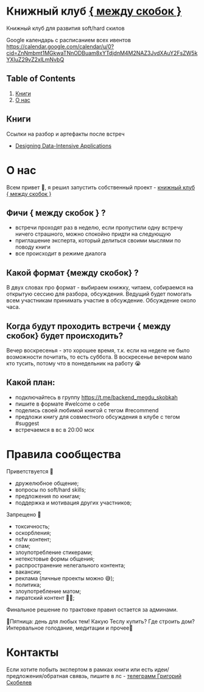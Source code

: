 # Книжный клуб [{ между скобок }](https://t.me/backend_megdu_skobkah)
Книжный клуб для развития soft/hard скилов 

Google календарь с расписанием всех ивентов 
https://calendar.google.com/calendar/u/0?cid=ZnNmbmt1MGkwaTNnODBuam8xYTdjdnM4M2NAZ3JvdXAuY2FsZW5kYXIuZ29vZ2xlLmNvbQ

## Table of Contents
1. [Книги](#книги)
2. [О нас](#о-нас)

## Книги
Ссылки на разбор и артефакты после встреч 
+ [Designing Data-Intensive Applications](/desing-data-intensive-application/desing-data-intensive-application.md)

# О нас 
Всем привет 👋, я решил запустить собственный проект - [книжный клуб { между скобок }](https://t.me/backend_megdu_skobkah)

## Фичи { между скобок } ?
+ встречи проходят раз в неделю, если пропустили одну встречу ничего страшного, можно спокойно придти на следующую
+ приглашение эксперта, который делиться своими мыслями по поводу книги
+ все происходит в режиме диалога

## Какой формат {между скобок} ?
В двух словах про формат - выбираем книжку, читаем, собираемся на открытую сессию для разбора, обсуждения. Ведущий будет помогать всем участникам принимать участие в обсуждение. Обсуждение около часа.

## Когда будут проходить встречи { между скобок} будет происходить?
Вечер воскресенья - это хорошее время, т.к. если на неделе не было возможности почитать, то есть суббота. В воскресенье вечером мало кто тусить, потому что в понедельник на работу 😭

## Какой план:
- подключайтесь в группу https://t.me/backend_megdu_skobkah
- пишите в формате #welcome о себе
- поделись своей любимой книгой с тегом #recommend
- предложи книгу для совместного обсуждения в клубе с тегом #suggest
- встречаемся в вс в 20:00 мск

# Правила сообщества
Приветствуется 🤩
- дружелюбное общение;
- вопросы по soft/hard skills;
- предложения по книгам;
- поддержка и мотивация других участников;

Запрещено 🌚
- токсичность;
- оскорбления;
- nsfw контент;
- спам;
- злоупотребление стикерами;
- нетекстовые формы общения;
- распространение нелегального контента;
- вакансии;
- реклама (личные проекты можно 😅);
- политика;
- злоупотребление матом;
- пиратский контент 🏴‍☠️;

Финальное решение по трактовке правил остается за админами.

🍻Пятница: день для любых тем! Какую Теслу купить? Где строить дом? Интервальное голодание, медитации и прочее🍻

# Контакты 
Если хотите побыть экспертом в рамках книги или есть идеи/предложения/обратная свявзь, пишите в лс - [телеграмм Григорий Скобелев](https://t.me/gskoba)
